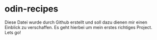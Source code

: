 # odin-recipes
Diese Datei wurde durch Github erstellt und soll dazu dienen mir einen Einblick zu verschaffen.
Es geht hierbei um mein erstes richtiges Project.
Lets go!